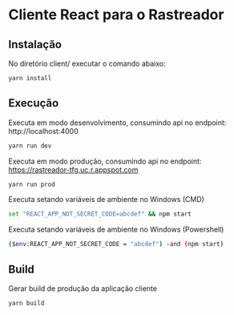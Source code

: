 # Cliente React para o Rastreador

## Instalação
No diretório client/ executar o comando abaixo:
```sh
yarn install
```

## Execução
Executa em modo desenvolvimento, consumindo api no endpoint: http://localhost:4000 
```sh
yarn run dev
```

Executa em modo produção, consumindo api no endpoint: https://rastreador-tfg.uc.r.appspot.com 
```sh
yarn run prod
```

Executa setando variáveis de ambiente no Windows (CMD)
```sh
set "REACT_APP_NOT_SECRET_CODE=abcdef" && npm start
```

Executa setando variáveis de ambiente no Windows (Powershell)
```sh
($env:REACT_APP_NOT_SECRET_CODE = "abcdef") -and (npm start)
```

## Build
Gerar build de produção da aplicação cliente
```sh
yarn build
```